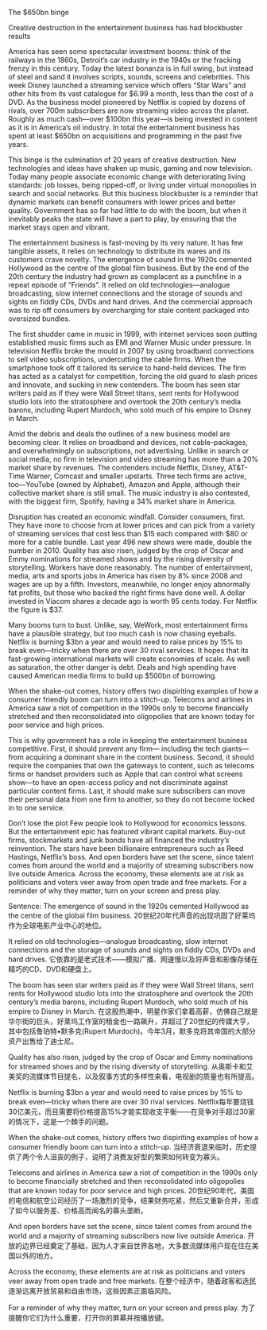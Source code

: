 The $650bn binge

Creative destruction in the entertainment business has had blockbuster results

America has seen some spectacular investment booms: think of the railways in the 1860s, Detroit’s car industry in the 1940s or the fracking frenzy in this century. Today the latest bonanza is in full swing, but instead of steel and sand it involves scripts, sounds, screens and celebrities. This week Disney launched a streaming service which offers “Star Wars” and other hits from its vast catalogue for $6.99 a month, less than the cost of a DVD. As the business model pioneered by Netflix is copied by dozens of rivals, over 700m subscribers are now streaming video across the planet. Roughly as much cash—over $100bn this year—is being invested in content as it is in America’s oil industry. In total the entertainment business has spent at least $650bn on acquisitions and programming in the past five years.

This binge is the culmination of 20 years of creative destruction. New technologies and ideas have shaken up music, gaming and now television. Today many people associate economic change with deteriorating living standards: job losses, being ripped-off, or living under virtual monopolies in search and social networks. But this business blockbuster is a reminder that dynamic markets can benefit consumers with lower prices and better quality. Government has so far had little to do with the boom, but when it inevitably peaks the state will have a part to play, by ensuring that the market stays open and vibrant.

The entertainment business is fast-moving by its very nature. It has few tangible assets, it relies on technology to distribute its wares and its customers crave novelty. The emergence of sound in the 1920s cemented Hollywood as the centre of the global film business. But by the end of the 20th century the industry had grown as complacent as a punchline in a repeat episode of “Friends”. It relied on old technologies—analogue broadcasting, slow internet connections and the storage of sounds and sights on fiddly CDs, DVDs and hard drives. And the commercial approach was to rip off consumers by overcharging for stale content packaged into oversized bundles.

The first shudder came in music in 1999, with internet services soon putting established music firms such as EMI and Warner Music under pressure. In television Netflix broke the mould in 2007 by using broadband connections to sell video subscriptions, undercutting the cable firms. When the smartphone took off it tailored its service to hand-held devices. The firm has acted as a catalyst for competition, forcing the old guard to slash prices and innovate, and sucking in new contenders. The boom has seen star writers paid as if they were Wall Street titans, sent rents for Hollywood studio lots into the stratosphere and overtook the 20th century’s media barons, including Rupert Murdoch, who sold much of his empire to Disney in March.

Amid the debris and deals the outlines of a new business model are becoming clear. It relies on broadband and devices, not cable-packages, and overwhelmingly on subscriptions, not advertising. Unlike in search or social media, no firm in television and video streaming has more than a 20% market share by revenues. The contenders include Netflix, Disney, AT&T-Time Warner, Comcast and smaller upstarts. Three tech firms are active, too—YouTube (owned by Alphabet), Amazon and Apple, although their collective market share is still small. The music industry is also contested, with the biggest firm, Spotify, having a 34% market share in America.

Disruption has created an economic windfall. Consider consumers, first. They have more to choose from at lower prices and can pick from a variety of streaming services that cost less than $15 each compared with $80 or more for a cable bundle. Last year 496 new shows were made, double the number in 2010. Quality has also risen, judged by the crop of Oscar and Emmy nominations for streamed shows and by the rising diversity of storytelling. Workers have done reasonably. The number of entertainment, media, arts and sports jobs in America has risen by 8% since 2008 and wages are up by a fifth. Investors, meanwhile, no longer enjoy abnormally fat profits, but those who backed the right firms have done well. A dollar invested in Viacom shares a decade ago is worth 95 cents today. For Netflix the figure is $37.

Many booms turn to bust. Unlike, say, WeWork, most entertainment firms have a plausible strategy, but too much cash is now chasing eyeballs. Netflix is burning $3bn a year and would need to raise prices by 15% to break even—tricky when there are over 30 rival services. It hopes that its fast-growing international markets will create economies of scale. As well as saturation, the other danger is debt. Deals and high spending have caused American media firms to build up $500bn of borrowing.

When the shake-out comes, history offers two dispiriting examples of how a consumer friendly boom can turn into a stitch-up. Telecoms and airlines in America saw a riot of competition in the 1990s only to become financially stretched and then reconsolidated into oligopolies that are known today for poor service and high prices.

This is why government has a role in keeping the entertainment business competitive. First, it should prevent any firm— including the tech giants—from acquiring a dominant share in the content business. Second, it should require the companies that own the gateways to content, such as telecoms firms or handset providers such as Apple that can control what screens show—to have an open-access policy and not discriminate against particular content firms. Last, it should make sure subscribers can move their personal data from one firm to another, so they do not become locked in to one service.

Don’t lose the plot
Few people look to Hollywood for economics lessons. But the entertainment epic has featured vibrant capital markets. Buy-out firms, stockmarkets and junk bonds have all financed the industry’s reinvention. The stars have been billionaire entrepreneurs such as Reed Hastings, Netflix’s boss. And open borders have set the scene, since talent comes from around the world and a majority of streaming subscribers now live outside America. Across the economy, these elements are at risk as politicians and voters veer away from open trade and free markets. For a reminder of why they matter, turn on your screen and press play.

Sentence:
The emergence of sound in the 1920s cemented Hollywood as the centre of the global film business.
20世纪20年代声音的出现巩固了好莱坞作为全球电影产业中心的地位。

It relied on old technologies—analogue broadcasting, slow internet connections and the storage of sounds and sights on fiddly CDs, DVDs and hard drives.
它依靠的是老式技术——模拟广播、网速慢以及将声音和影像存储在精巧的CD、DVD和硬盘上。

The boom has seen star writers paid as if they were Wall Street titans, sent rents for Hollywood studio lots into the stratosphere and overtook the 20th century’s media barons, including Rupert Murdoch, who sold much of his empire to Disney in March.
在这股热潮中，明星作家们拿着高薪，仿佛自己就是华尔街的巨头，好莱坞工作室的租金也一路飙升，并超过了20世纪的传媒大亨，其中包括鲁珀特•默多克(Rupert Murdoch)。今年3月，默多克将其帝国的大部分资产出售给了迪士尼。

Quality has also risen, judged by the crop of Oscar and Emmy nominations for streamed shows and by the rising diversity of storytelling.
从奥斯卡和艾美奖的流媒体节目提名，以及叙事方式的多样性来看，电视剧的质量也有所提高。

Netflix is burning $3bn a year and would need to raise prices by 15% to break even—tricky when there are over 30 rival services.
Netflix每年要烧钱30亿美元，而且需要将价格提高15%才能实现收支平衡——在竞争对手超过30家的情况下，这是一个棘手的问题。

When the shake-out comes, history offers two dispiriting examples of how a consumer friendly boom can turn into a stitch-up.
当经济衰退来临时，历史提供了两个令人沮丧的例子，说明了消费友好型的繁荣如何转变为寡头。

Telecoms and airlines in America saw a riot of competition in the 1990s only to become financially stretched and then reconsolidated into oligopolies that are known today for poor service and high prices.
20世纪90年代，美国的电信和航空公司经历了一场激烈的竞争，结果财务吃紧，然后又重新合并，形成了如今以服务差、价格高而闻名的寡头垄断。

And open borders have set the scene, since talent comes from around the world and a majority of streaming subscribers now live outside America.
开放的边界已经奠定了基础，因为人才来自世界各地，大多数流媒体用户现在住在美国以外的地方。

Across the economy, these elements are at risk as politicians and voters veer away from open trade and free markets.
在整个经济中，随着政客和选民逐渐远离开放贸易和自由市场，这些因素正面临风险。

For a reminder of why they matter, turn on your screen and press play.
为了提醒你它们为什么重要，打开你的屏幕并按播放键。